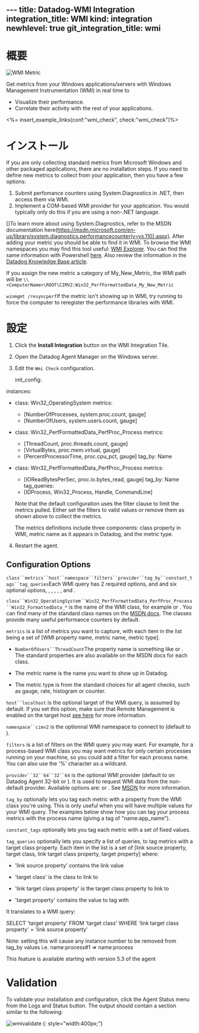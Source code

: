 --- title: Datadog-WMI Integration integration_title: WMI kind: integration newhlevel: true
git_integration_title: wmi
---

# 概要

![WMI Metric](/static/images/wmimetric.png)

Get metrics from your Windows applications/servers with Windows Management Instrumentation (WMI) in real time to

* Visualize their performance.
* Correlate their activity with the rest of your applications.

<%= insert_example_links(conf:"wmi_check", check:"wmi_check")%>

# インストール

If you are only collecting standard metrics from Microsoft Windows and other packaged applications, there are no installation steps. If you need to define new metrics to collect from your application, then you have a few options:

1.  Submit perfomance counters using System.Diagnostics in .NET, then access them via WMI.
2.  Implement a COM-based WMI provider for your application. You would typically only do this if you are using a non-.NET language.

[]To learn more about using System.Diagnostics, refer to the MSDN documentation here(https://msdn.microsoft.com/en-us/library/system.diagnostics.performancecounter(v=vs.110).aspx). After adding your metric you should be able to find it in WMI. To browse the WMI namespaces you may find this tool useful: [WMI Explorer](https://wmie.codeplex.com/). You can find the same information with Powershell [here](https://msdn.microsoft.com/en-us/powershell/scripting/getting-started/cookbooks/getting-wmi-objects--get-wmiobject-). Also review the information in the [Datadog Knowledge Base article](https://help.datadoghq.com/hc/en-us/articles/205016075-How-to-retrieve-WMI-metrics).

If you assign the new metric a category of My_New_Metric, the WMI path will be `\\<ComputerName>\ROOT\CIMV2:Win32_PerfFormattedData_My_New_Metric`

`winmgmt /resyncperf`If the metric isn't showing up in WMI, try running  to force the computer to reregister the performance libraries with WMI.


# 設定

1.  Click the **Install Integration** button on the WMI Integration Tile. 
2.  Open the Datadog Agent Manager on the Windows server.
3.  Edit the `Wmi Check` configuration.
  
    init_config:

instances:
  - class: Win32_OperatingSystem
    metrics:
      - [NumberOfProcesses, system.proc.count, gauge]
      - [NumberOfUsers, system.users.count, gauge]

  - class: Win32_PerfFormattedData_PerfProc_Process
    metrics:
      - [ThreadCount, proc.threads.count, gauge]
      - [VirtualBytes, proc.mem.virtual, gauge]
      - [PercentProcessorTime, proc.cpu_pct, gauge]
    tag_by: Name

  - class: Win32_PerfFormattedData_PerfProc_Process
    metrics:
      - [IOReadBytesPerSec, proc.io.bytes_read, gauge]
    tag_by: Name
    tag_queries:
      - [IDProcess, Win32_Process, Handle, CommandLine]

    Note that the default configuration uses the filter clause to limit the metrics pulled. Either set the filters to valid values or remove them as shown above to collect the metrics.

    The metrics definitions include three components: class property in WMI, metric name as it appears in Datadog, and the metric type. 

4.  Restart the agent.

## Configuration Options

`class``metrics``host``namespace``filters``provider``tag_by``constant_tags``tag_queries`Each WMI query has 2 required options,  and  and six optional options, , , , , ,  and .

`class``Win32_OperatingSystem``Win32_PerfFormattedData_PerfProc_Process``Win32_FormattedData_*` is the name of the WMI class, for example  or . You can find many of the standard class names on the [MSDN docs](http://msdn.microsoft.com/en-us/library/windows/desktop/aa394084.aspx). The  classes provide many useful performance counters by default.

`metrics` is a list of metrics you want to capture, with each item in the list being a set of [WMI property name, metric name, metric type].

- `NumberOfUsers``ThreadCount`The property name is something like  or .  The standard properties are also available on the MSDN docs for each  class.

- The metric name is the name you want to show up in Datadog.

- The metric type is from the standard choices for all agent checks, such as gauge, rate, histogram or counter.

`host``localhost` is the optional target of the WMI query,  is assumed by default. If you set this option, make sure that Remote Management is enabled on the target host [see here](https://technet.microsoft.com/en-us/library/Hh921475.aspx) for more information.

`namespace``cimv2` is the optionnal WMI namespace to connect to (default to ). 

`filters` is a list of filters on the WMI query you may want. For example, for a process-based WMI class you may want metrics for only certain processes running on your machine, so you could add a filter for each process name. You can also use the '%' character as a wildcard.

`provider``32``64``32``64` is the optional WMI provider (default to  on Datadog Agent 32-bit or ). It is used to request WMI data from the non-default provider. Available options are:  or . See [MSDN](https://msdn.microsoft.com/en-us/library/aa393067.aspx) for more information.

`tag_by` optionally lets you tag each metric with a property from the WMI class you're using. This is only useful when you will have multiple values for your WMI query. The examples below show how you can tag your process metrics with the process name (giving a tag of "name:app_name").

`constant_tags` optionally lets you tag each metric with a set of fixed values.

`tag_queries` optionally lets you specify a list of queries, to tag metrics with a target class property. Each item in the list is a set of [link source property, target class, link target class property, target property] where:

- 'link source property' contains the link value

- 'target class' is the class to link to

- 'link target class property' is the target class property to link to

- 'target property' contains the value to tag with

It translates to a WMI query:
 
SELECT 'target property' FROM 'target class' WHERE 'link target class property' = 'link source property'

Note: setting this will cause any instance number to be removed from tag_by values  i.e. name:process#1 => name:process

This feature is available starting with version 5.3 of the agent




# Validation

To validate your installation and configuration, click the Agent Status menu from the Logs and Status button. The output should contain a section similar to the following:

![wmivalidate](/static/images/wmivalidate.png) {: style="width:400px;"}




